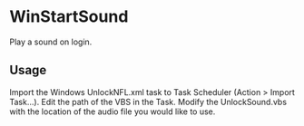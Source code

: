 # WinStartSound
Play a sound on login.

## Usage

Import the Windows UnlockNFL.xml task to Task Scheduler (Action > Import Task...).
Edit the path of the VBS in the Task.
Modify the UnlockSound.vbs with the location of the audio file you would like to use.
